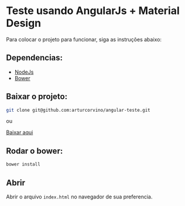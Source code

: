 # Teste usando AngularJs + Material Design

Para colocar o projeto para funcionar, siga as instruções abaixo:

## Dependencias:

* [NodeJs](https://nodejs.org/en/download/)
* [Bower](https://bower.io/#install-bower)

## Baixar o projeto:

```bash
git clone git@github.com:arturcorvino/angular-teste.git
```

ou 

[Baixar aqui]( https://github.com/arturcorvino/angular-teste/archive/master.zip)

## Rodar o bower:

```bash
bower install
```

## Abrir

Abrir o arquivo ``` index.html ``` no navegador de sua preferencia.